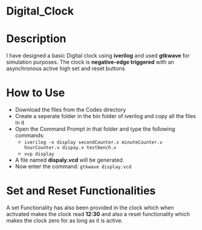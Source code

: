 # Digital_Clock
# Description
I have designed a basic Digital clock using **iverilog** and used **gtkwave** for simulation purposes. The clock is **negative-edge triggered** with an asynchronous active high set and reset buttons
# How to Use
* Download the files from the Codes directory
* Create a seperate folder in the bin folder of iverilog and copy all the files in it
* Open the Command Prompt in that folder and type the following commands:
  * `iverilog -o display secondCounter.v minuteCounter.v hourCounter.v dispay.v testbench.v`
  * `vvp display`
* A file named **dispaly.vcd** will be generated
* Now enter the command: `gtkwave display.vcd`
# Set and Reset Functionalities
A set Functionality has also been provided in the clock which when activated makes the clock read **12:30** and also a reset functionality which makes the clock zero for as long as it is active.
